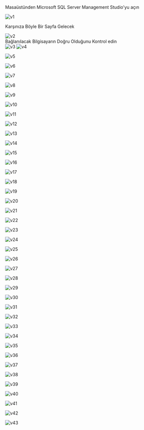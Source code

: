 Masaüstünden Microsoft SQL Server Management Studio'yu açın

![v1](https://github.com/user-attachments/assets/46cca691-5227-43ca-aa2d-4a9528a07674) <br>

Karşınıza Böyle Bir Sayfa Gelecek

![v2](https://github.com/user-attachments/assets/dee06f10-0a03-469b-9f78-6f86578ed1aa) <br>
Bağlanılacak Bilgisayarın Doğru Olduğunu Kontrol edin <br>
![v3](https://github.com/user-attachments/assets/ee0d1810-331d-4474-a573-bc5345971275)
![v4](https://github.com/user-attachments/assets/ba07c267-e789-433e-bedc-41adbaf3d57d)



![v5](https://github.com/user-attachments/assets/116b8b41-ea40-45c4-b58f-0122b2bde360)

![v6](https://github.com/user-attachments/assets/fc5b984e-75e4-4147-90dd-441a4399ad8d)

![v7](https://github.com/user-attachments/assets/14ecb546-98ec-4223-a957-010e828e9fa9)

![v8](https://github.com/user-attachments/assets/954ca607-b63e-4c9c-a8b0-8628a40684e5)

![v9](https://github.com/user-attachments/assets/3f3e0644-5d1e-43fb-949e-1675cca7e8f1)

![v10](https://github.com/user-attachments/assets/8792d1ad-227b-4d98-a450-07dfef3cbbd1)

![v11](https://github.com/user-attachments/assets/53a1f893-502a-4d34-8a83-fb3b9b6b6032)

![v12](https://github.com/user-attachments/assets/54932ad7-ee27-47c9-9d2a-c780681135e6)

![v13](https://github.com/user-attachments/assets/c63dcf2a-451c-435d-b873-81040661184b)

![v14](https://github.com/user-attachments/assets/2c29aa43-7bd4-4e71-82a9-722047ab84e0)

![v15](https://github.com/user-attachments/assets/959ce5a5-6ad6-44ef-8785-45e8e42ed3d5)

![v16](https://github.com/user-attachments/assets/21a491cf-6a7f-4a0b-b452-74bd2036c6a6)

![v17](https://github.com/user-attachments/assets/2b8157f6-70f8-4f9f-92d4-ba7240cb9b78)

![v18](https://github.com/user-attachments/assets/db13b529-e17a-41ae-a6f5-ca940d4d4ee7)

![v19](https://github.com/user-attachments/assets/b6331abc-327a-4174-bf56-024426649b94)

![v20](https://github.com/user-attachments/assets/7c555dc9-dbb9-4fab-bcb7-947963c53f4a)

![v21](https://github.com/user-attachments/assets/d4b5cfff-ea68-4a56-a248-ee96c97d689e)

![v22](https://github.com/user-attachments/assets/88d15858-22d4-407c-b3ed-1b4b2566ad75)

![v23](https://github.com/user-attachments/assets/d91d5608-28ac-4941-921b-a5ee1025db93)

![v24](https://github.com/user-attachments/assets/2eb592fc-59af-4b62-a625-524f58975ed8)

![v25](https://github.com/user-attachments/assets/16378a9b-a3c5-44d4-aadd-0dc7d3d53713)

![v26](https://github.com/user-attachments/assets/2357d127-5b3e-41f4-b210-bbf3c732439d)

![v27](https://github.com/user-attachments/assets/94166302-7f43-45b0-8090-8d5c55a3f128)

![v28](https://github.com/user-attachments/assets/c74c981a-2d6d-4198-94ae-1e21e5953450)

![v29](https://github.com/user-attachments/assets/d40400e9-1338-4a06-a6df-075f99d3d829)

![v30](https://github.com/user-attachments/assets/42d2dc4b-f487-417e-a521-05624f5ec4f4)

![v31](https://github.com/user-attachments/assets/a7dcb46b-493b-48ea-8674-21e50633b8fa)

![v32](https://github.com/user-attachments/assets/3bdb34bd-1511-472d-9106-e526efe263da)

![v33](https://github.com/user-attachments/assets/9fb34b6b-1dae-46fa-8c88-5da7e905ea58)

![v34](https://github.com/user-attachments/assets/547d6160-f5b2-4332-9eb9-e335444bbfb3)

![v35](https://github.com/user-attachments/assets/0e7cb5c6-1f55-45e7-8d34-a7a900c6be20)

![v36](https://github.com/user-attachments/assets/d43b95f7-33d5-4efc-8764-df558b3f3d20)

![v37](https://github.com/user-attachments/assets/245dd3ea-0066-4f4b-92ef-9528f43d5fb2)

![v38](https://github.com/user-attachments/assets/2a414a29-bab4-4c43-abcc-34e380a63cfc)

![v39](https://github.com/user-attachments/assets/6fa50096-09a4-4be3-b162-6076fd1afe01)

![v40](https://github.com/user-attachments/assets/eab86b1f-73a2-4676-9eb5-946ee178e937)

![v41](https://github.com/user-attachments/assets/c6f14f2c-9b79-45dd-8462-2d3940f8811c)

![v42](https://github.com/user-attachments/assets/c2537536-c079-42fb-b508-260dc72ff3fb)

![v43](https://github.com/user-attachments/assets/77709450-78d0-46ad-8e6a-0fe3975697e0)
